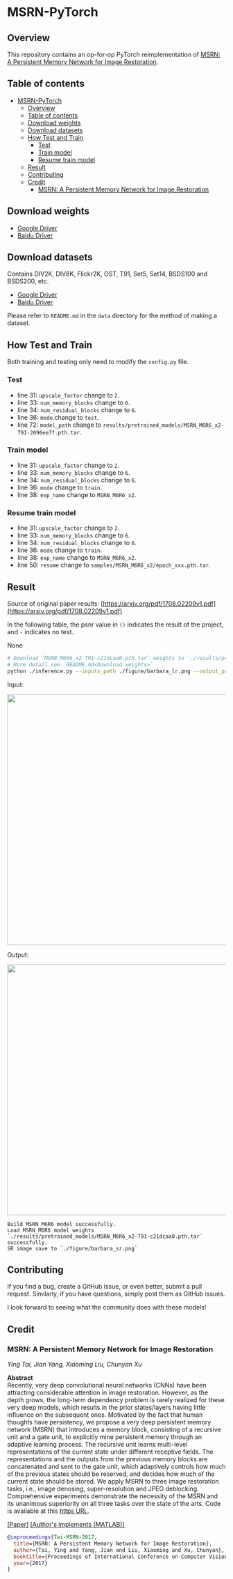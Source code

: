 # MSRN-PyTorch

## Overview

This repository contains an op-for-op PyTorch reimplementation
of [MSRN: A Persistent Memory Network for Image Restoration](https://arxiv.org/abs/1708.02209v1).

## Table of contents

- [MSRN-PyTorch](#memnet-pytorch)
    - [Overview](#overview)
    - [Table of contents](#table-of-contents)
    - [Download weights](#download-weights)
    - [Download datasets](#download-datasets)
    - [How Test and Train](#how-test-and-train)
        - [Test](#test)
        - [Train model](#train-model)
        - [Resume train model](#resume-train-model)
    - [Result](#result)
    - [Contributing](#contributing)
    - [Credit](#credit)
        - [MSRN: A Persistent Memory Network for Image Restoration](#memnet-a-persistent-memory-network-for-image-restoration)

## Download weights

- [Google Driver](https://drive.google.com/drive/folders/17ju2HN7Y6pyPK2CC_AqnAfTOe9_3hCQ8?usp=sharing)
- [Baidu Driver](https://pan.baidu.com/s/1yNs4rqIb004-NKEdKBJtYg?pwd=llot)

## Download datasets

Contains DIV2K, DIV8K, Flickr2K, OST, T91, Set5, Set14, BSDS100 and BSDS200, etc.

- [Google Driver](https://drive.google.com/drive/folders/1A6lzGeQrFMxPqJehK9s37ce-tPDj20mD?usp=sharing)
- [Baidu Driver](https://pan.baidu.com/s/1o-8Ty_7q6DiS3ykLU09IVg?pwd=llot)

Please refer to `README.md` in the `data` directory for the method of making a dataset.

## How Test and Train

Both training and testing only need to modify the `config.py` file.

### Test

- line 31: `upscale_factor` change to `2`.
- line 33: `num_memory_blocks` change to `6`.
- line 34: `num_residual_blocks` change to `6`.
- line 36: `mode` change to `test`.
- line 72: `model_path` change to `results/pretrained_models/MSRN_M6R6_x2-T91-2096ee7f.pth.tar`.

### Train model

- line 31: `upscale_factor` change to `2`.
- line 33: `num_memory_blocks` change to `6`.
- line 34: `num_residual_blocks` change to `6`.
- line 36: `mode` change to `train`.
- line 38: `exp_name` change to `MSRN_M6R6_x2`.

### Resume train model

- line 31: `upscale_factor` change to `2`.
- line 33: `num_memory_blocks` change to `6`.
- line 34: `num_residual_blocks` change to `6`.
- line 36: `mode` change to `train`.
- line 38: `exp_name` change to `MSRN_M6R6_x2`.
- line 50: `resume` change to `samples/MSRN_M6R6_x2/epoch_xxx.pth.tar`.

## Result

Source of original paper results: [https://arxiv.org/pdf/1708.02209v1.pdf](https://arxiv.org/pdf/1708.02209v1.pdf)

In the following table, the psnr value in `()` indicates the result of the project, and `-` indicates no test.

None

```bash
# Download `MSRN_M6R6_x2-T91-c21dcaa0.pth.tar` weights to `./results/pretrained_models`
# More detail see `README.md<Download weights>`
python ./inference.py --inputs_path ./figure/barbara_lr.png --output_path ./figure/barbara_sr.png --weights_path ./results/pretrained_models/IDN_x2-TB291-c21dcaa0.pth.tar
```

Input:

<span align="center"><img width="720" height="576" src="figure/barbara_lr.png"/></span>

Output:

<span align="center"><img width="720" height="576" src="figure/barbara_sr.png"/></span>

```text
Build MSRN_M6R6 model successfully.
Load MSRN_M6R6 model weights `./results/pretrained_models/MSRN_M6R6_x2-T91-c21dcaa0.pth.tar` successfully.
SR image save to `./figure/barbara_sr.png`
```

## Contributing

If you find a bug, create a GitHub issue, or even better, submit a pull request. Similarly, if you have questions,
simply post them as GitHub issues.

I look forward to seeing what the community does with these models!

## Credit

### MSRN: A Persistent Memory Network for Image Restoration

_Ying Tai, Jian Yang, Xiaoming Liu, Chunyan Xu_ <br>

**Abstract** <br>
Recently, very deep convolutional neural networks (CNNs) have been attracting considerable attention in image
restoration. However, as the depth grows, the long-term dependency problem is rarely realized for these very deep
models, which results in the prior states/layers having little influence on the subsequent ones. Motivated by the fact
that human thoughts have persistency, we propose a very deep persistent memory network (MSRN) that introduces a memory
block, consisting of a recursive unit and a gate unit, to explicitly mine persistent memory through an adaptive learning
process. The recursive unit learns multi-level representations of the current state under different receptive fields.
The representations and the outputs from the previous memory blocks are concatenated and sent to the gate unit, which
adaptively controls how much of the previous states should be reserved, and decides how much of the current state should
be stored. We apply MSRN to three image restoration tasks, i.e., image denosing, super-resolution and JPEG deblocking.
Comprehensive experiments demonstrate the necessity of the MSRN and its unanimous superiority on all three tasks over
the state of the arts. Code is available at this [https URL](https://github.com/tyshiwo/MSRN).

[[Paper]](https://arxiv.org/pdf/1708.02209v1.pdf) [[Author's implements (MATLAB)]](https://github.com/tyshiwo/MSRN)

```bibtex
@inproceedings{Tai-MSRN-2017,
  title={MSRN: A Persistent Memory Network for Image Restoration},
  author={Tai, Ying and Yang, Jian and Liu, Xiaoming and Xu, Chunyan},
  booktitle={Proceedings of International Conference on Computer Vision},
  year={2017}
}
```
